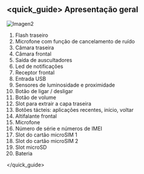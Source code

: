 ## <quick_guide> Apresentação geral

![Imagen2](http://static.energysistem.com/images/manuals/42430/55e70c0d08227.jpg)

1. Flash traseiro
2. Microfone com função de cancelamento de ruído
3. Câmara traseira
4. Câmara frontal
5. Saída de auscultadores
6. Led de notificações
7. Receptor frontal 
8. Entrada USB
9. Sensores de luminosidade e proximidade
10. Botão de ligar / desligar
11. Botão de volume
12. Slot para extrair a capa traseira
13. Botões tácteis: aplicações recentes, início, voltar
14. Altifalante frontal
15. Microfone
16. Número de série e números de IMEI
17. Slot do cartão microSIM 1
18. Slot do cartão microSIM 2
19. Slot microSD
20. Bateria

</quick_guide>
